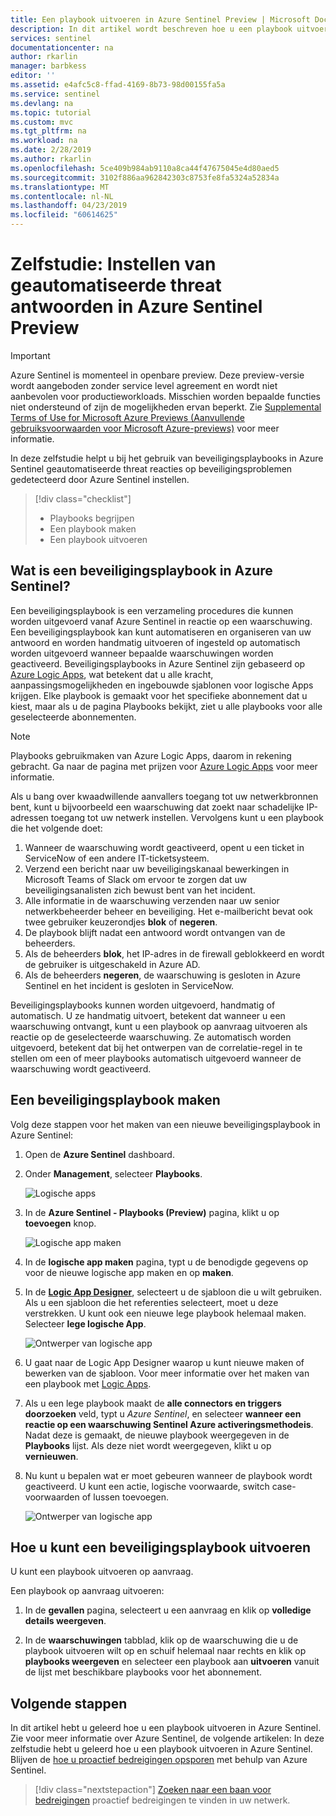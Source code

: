 ```yaml
---
title: Een playbook uitvoeren in Azure Sentinel Preview | Microsoft Docs
description: In dit artikel wordt beschreven hoe u een playbook uitvoeren in Azure Sentinel.
services: sentinel
documentationcenter: na
author: rkarlin
manager: barbkess
editor: ''
ms.assetid: e4afc5c8-ffad-4169-8b73-98d00155fa5a
ms.service: sentinel
ms.devlang: na
ms.topic: tutorial
ms.custom: mvc
ms.tgt_pltfrm: na
ms.workload: na
ms.date: 2/28/2019
ms.author: rkarlin
ms.openlocfilehash: 5ce409b984ab9110a8ca44f47675045e4d80aed5
ms.sourcegitcommit: 3102f886aa962842303c8753fe8fa5324a52834a
ms.translationtype: MT
ms.contentlocale: nl-NL
ms.lasthandoff: 04/23/2019
ms.locfileid: "60614625"
---
```

# <a name="tutorial-set-up-automated-threat-responses-in-azure-sentinel-preview"></a>Zelfstudie: Instellen van geautomatiseerde threat antwoorden in Azure Sentinel Preview

> [!IMPORTANT]
> Azure Sentinel is momenteel in openbare preview.
> Deze preview-versie wordt aangeboden zonder service level agreement en wordt niet aanbevolen voor productieworkloads. Misschien worden bepaalde functies niet ondersteund of zijn de mogelijkheden ervan beperkt. Zie [Supplemental Terms of Use for Microsoft Azure Previews (Aanvullende gebruiksvoorwaarden voor Microsoft Azure-previews)](https://azure.microsoft.com/support/legal/preview-supplemental-terms/) voor meer informatie.

In deze zelfstudie helpt u bij het gebruik van beveiligingsplaybooks in Azure Sentinel geautomatiseerde threat reacties op beveiligingsproblemen gedetecteerd door Azure Sentinel instellen.


> [!div class="checklist"]
> * Playbooks begrijpen
> * Een playbook maken
> * Een playbook uitvoeren


## <a name="what-is-a-security-playbook-in-azure-sentinel"></a>Wat is een beveiligingsplaybook in Azure Sentinel?

Een beveiligingsplaybook is een verzameling procedures die kunnen worden uitgevoerd vanaf Azure Sentinel in reactie op een waarschuwing. Een beveiligingsplaybook kan kunt automatiseren en organiseren van uw antwoord en worden handmatig uitvoeren of ingesteld op automatisch worden uitgevoerd wanneer bepaalde waarschuwingen worden geactiveerd. Beveiligingsplaybooks in Azure Sentinel zijn gebaseerd op [Azure Logic Apps](https://docs.microsoft.com/azure/logic-apps/logic-apps-what-are-logic-apps), wat betekent dat u alle kracht, aanpassingsmogelijkheden en ingebouwde sjablonen voor logische Apps krijgen. Elke playbook is gemaakt voor het specifieke abonnement dat u kiest, maar als u de pagina Playbooks bekijkt, ziet u alle playbooks voor alle geselecteerde abonnementen.

> [!NOTE]
> Playbooks gebruikmaken van Azure Logic Apps, daarom in rekening gebracht. Ga naar de pagina met prijzen voor [Azure Logic Apps](https://azure.microsoft.com/pricing/details/logic-apps/) voor meer informatie.

Als u bang over kwaadwillende aanvallers toegang tot uw netwerkbronnen bent, kunt u bijvoorbeeld een waarschuwing dat zoekt naar schadelijke IP-adressen toegang tot uw netwerk instellen. Vervolgens kunt u een playbook die het volgende doet:
1. Wanneer de waarschuwing wordt geactiveerd, opent u een ticket in ServiceNow of een andere IT-ticketsysteem.
2. Verzend een bericht naar uw beveiligingskanaal bewerkingen in Microsoft Teams of Slack om ervoor te zorgen dat uw beveiligingsanalisten zich bewust bent van het incident.
3. Alle informatie in de waarschuwing verzenden naar uw senior netwerkbeheerder beheer en beveiliging. Het e-mailbericht bevat ook twee gebruiker keuzerondjes **blok** of **negeren**.
4. De playbook blijft nadat een antwoord wordt ontvangen van de beheerders.
5. Als de beheerders **blok**, het IP-adres in de firewall geblokkeerd en wordt de gebruiker is uitgeschakeld in Azure AD.
6. Als de beheerders **negeren**, de waarschuwing is gesloten in Azure Sentinel en het incident is gesloten in ServiceNow.

Beveiligingsplaybooks kunnen worden uitgevoerd, handmatig of automatisch. U ze handmatig uitvoert, betekent dat wanneer u een waarschuwing ontvangt, kunt u een playbook op aanvraag uitvoeren als reactie op de geselecteerde waarschuwing. Ze automatisch worden uitgevoerd, betekent dat bij het ontwerpen van de correlatie-regel in te stellen om een of meer playbooks automatisch uitgevoerd wanneer de waarschuwing wordt geactiveerd.


## <a name="create-a-security-playbook"></a>Een beveiligingsplaybook maken

Volg deze stappen voor het maken van een nieuwe beveiligingsplaybook in Azure Sentinel:

1. Open de **Azure Sentinel** dashboard.
2. Onder **Management**, selecteer **Playbooks**.

   ![Logische apps](./media/tutorial-respond-threats-playbook/playbookimg.png)

3. In de **Azure Sentinel - Playbooks (Preview)** pagina, klikt u op **toevoegen** knop.

   ![Logische app maken](./media/tutorial-respond-threats-playbook/create-playbook.png) 

4. In de **logische app maken** pagina, typt u de benodigde gegevens op voor de nieuwe logische app maken en op **maken**. 

5. In de [ **Logic App Designer**](../logic-apps/logic-apps-overview.md), selecteert u de sjabloon die u wilt gebruiken. Als u een sjabloon die het referenties selecteert, moet u deze verstrekken. U kunt ook een nieuwe lege playbook helemaal maken. Selecteer **lege logische App**. 

   ![Ontwerper van logische app](./media/tutorial-respond-threats-playbook/playbook-template.png)

6. U gaat naar de Logic App Designer waarop u kunt nieuwe maken of bewerken van de sjabloon. Voor meer informatie over het maken van een playbook met [Logic Apps](../logic-apps/logic-apps-create-logic-apps-from-templates.md).

7. Als u een lege playbook maakt de **alle connectors en triggers doorzoeken** veld, typt u *Azure Sentinel*, en selecteer **wanneer een reactie op een waarschuwing Sentinel Azure activeringsmethodeis**. <br>Nadat deze is gemaakt, de nieuwe playbook weergegeven in de **Playbooks** lijst. Als deze niet wordt weergegeven, klikt u op **vernieuwen**. 

7. Nu kunt u bepalen wat er moet gebeuren wanneer de playbook wordt geactiveerd. U kunt een actie, logische voorwaarde, switch case-voorwaarden of lussen toevoegen.

   ![Ontwerper van logische app](./media/tutorial-respond-threats-playbook/logic-app.png)

## <a name="how-to-run-a-security-playbook"></a>Hoe u kunt een beveiligingsplaybook uitvoeren

U kunt een playbook uitvoeren op aanvraag.

Een playbook op aanvraag uitvoeren:

1. In de **gevallen** pagina, selecteert u een aanvraag en klik op **volledige details weergeven**.

2. In de **waarschuwingen** tabblad, klik op de waarschuwing die u de playbook uitvoeren wilt op en schuif helemaal naar rechts en klik op **playbooks weergeven** en selecteer een playbook aan **uitvoeren** vanuit de lijst met beschikbare playbooks voor het abonnement. 




## <a name="next-steps"></a>Volgende stappen
In dit artikel hebt u geleerd hoe u een playbook uitvoeren in Azure Sentinel. Zie voor meer informatie over Azure Sentinel, de volgende artikelen: In deze zelfstudie hebt u geleerd hoe u een playbook uitvoeren in Azure Sentinel. Blijven de [hoe u proactief bedreigingen opsporen](hunting.md) met behulp van Azure Sentinel.
> [!div class="nextstepaction"]
> [Zoeken naar een baan voor bedreigingen](hunting.md) proactief bedreigingen te vinden in uw netwerk.

